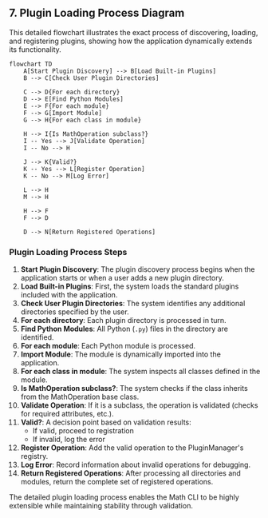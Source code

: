 ## 7. Plugin Loading Process Diagram

This detailed flowchart illustrates the exact process of discovering, loading, and registering plugins, showing how the application dynamically extends its functionality.

```mermaid
flowchart TD
    A[Start Plugin Discovery] --> B[Load Built-in Plugins]
    B --> C[Check User Plugin Directories]

    C --> D{For each directory}
    D --> E[Find Python Modules]
    E --> F{For each module}
    F --> G[Import Module]
    G --> H{For each class in module}

    H --> I{Is MathOperation subclass?}
    I -- Yes --> J[Validate Operation]
    I -- No --> H

    J --> K{Valid?}
    K -- Yes --> L[Register Operation]
    K -- No --> M[Log Error]

    L --> H
    M --> H

    H --> F
    F --> D

    D --> N[Return Registered Operations]
```

### Plugin Loading Process Steps

1. **Start Plugin Discovery**: The plugin discovery process begins when the application starts or when a user adds a new plugin directory.
2. **Load Built-in Plugins**: First, the system loads the standard plugins included with the application.
3. **Check User Plugin Directories**: The system identifies any additional directories specified by the user.
4. **For each directory**: Each plugin directory is processed in turn.
5. **Find Python Modules**: All Python (`.py`) files in the directory are identified.
6. **For each module**: Each Python module is processed.
7. **Import Module**: The module is dynamically imported into the application.
8. **For each class in module**: The system inspects all classes defined in the module.
9. **Is MathOperation subclass?**: The system checks if the class inherits from the MathOperation base class.
10. **Validate Operation**: If it is a subclass, the operation is validated (checks for required attributes, etc.).
11. **Valid?**: A decision point based on validation results:
    - If valid, proceed to registration
    - If invalid, log the error
12. **Register Operation**: Add the valid operation to the PluginManager's registry.
13. **Log Error**: Record information about invalid operations for debugging.
14. **Return Registered Operations**: After processing all directories and modules, return the complete set of registered operations.

The detailed plugin loading process enables the Math CLI to be highly extensible while maintaining stability through validation.

